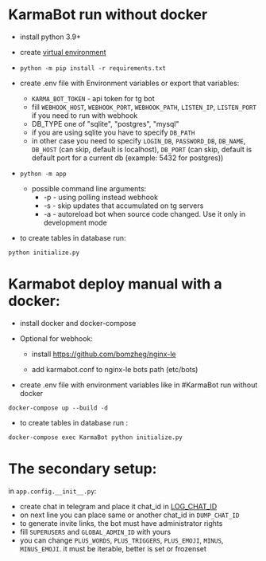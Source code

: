 # KarmaBot run without docker

* install python 3.9+

* create [virtual environment](https://docs.python.org/3/tutorial/venv.html)

* ```python -m pip install -r requirements.txt```

* create .env file with Environment variables or export that variables:
  * `KARMA_BOT_TOKEN` - api token for tg bot
  * fill `WEBHOOK_HOST`, `WEBHOOK_PORT`, `WEBHOOK_PATH`, `LISTEN_IP`, `LISTEN_PORT` if you need to run with webhook
  * DB_TYPE one of "sqlite", "postgres", "mysql"
  * if you are using sqlite you have to specify `DB_PATH`
  * in other case you need to specify `LOGIN_DB`, `PASSWORD_DB`, `DB_NAME`, `DB_HOST` (can skip, default is localhost), 
    `DB_PORT` (can skip, default is default port for a current db (example: 5432 for postgres))

* ```python -m app```

  * possible command line arguments:
    * -p - using polling instead webhook
    * -s - skip updates that accumulated on tg servers
    * -a - autoreload bot when source code changed. Use it only in development mode

* to create tables in database run:

```python initialize.py```

# Karmabot deploy manual with a docker:

* install docker and docker-compose

* Optional for webhook:

  * install https://github.com/bomzheg/nginx-le

  * add karmabot.conf to nginx-le bots path (etc/bots)
  
* create .env file with environment variables like in #KarmaBot run without docker
  

```docker-compose up --build -d```

* to  create tables in database run :

```docker-compose exec KarmaBot python initialize.py```


# The secondary setup:
in `app.config.__init__.py`:
* create chat in telegram and place it chat_id in 
[LOG_CHAT_ID](https://github.com/bomzheg/KarmaBot/blob/d5dcf3f6faead1b1b277143857ea9cdc6a872257/app/config.py#L48)
* on next line you can place same or another chat_id in `DUMP_CHAT_ID`
* to generate invite links, the bot must have administrator rights
* fill `SUPERUSERS` and `GLOBAL_ADMIN_ID` with yours
* you can change `PLUS_WORDS`, `PLUS_TRIGGERS`, `PLUS_EMOJI`, `MINUS`, `MINUS_EMOJI`. 
it must be iterable, better is set or frozenset
